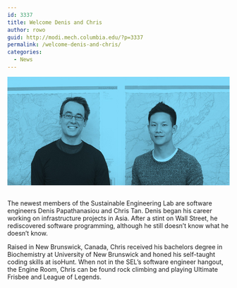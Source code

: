 ```yaml
---
id: 3337
title: Welcome Denis and Chris
author: rowo
guid: http://modi.mech.columbia.edu/?p=3337
permalink: /welcome-denis-and-chris/
categories:
  - News
---
```

<img style="padding-bottom:15px;" src="/assets/uploads/blog/2013/11/denisandchris.jpg" /> 

The newest members of the Sustainable Engineering Lab are software engineers Denis Papathanasiou and Chris Tan. <!--more-->Denis began his career working on infrastructure projects in Asia. After a stint on Wall Street, he rediscovered software programming, although he still doesn&#8217;t know what he doesn&#8217;t know.

Raised in New Brunswick, Canada, Chris received his bachelors degree in Biochemistry at University of New Brunswick and honed his self-taught coding skills at isoHunt. When not in the SEL&#8217;s software engineer hangout, the Engine Room, Chris can be found rock climbing and playing Ultimate Frisbee and League of Legends.